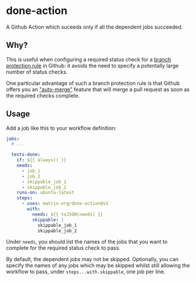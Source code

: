 # done-action

A Github Action which suceeds only if all the dependent jobs succeeded.

## Why?

This is useful when configuring a required status check for a
[branch protection rule](https://docs.github.com/en/repositories/configuring-branches-and-merges-in-your-repository/defining-the-mergeability-of-pull-requests/managing-a-branch-protection-rule)
in Github: it avoids the need to specify a potentally large number of status
checks.

One particular advantage of such a branch protection rule is that Github offers
you an
["auto-merge"](https://docs.github.com/en/pull-requests/collaborating-with-pull-requests/incorporating-changes-from-a-pull-request/automatically-merging-a-pull-request)
feature that will merge a pull request as soon as the required checks complete.

## Usage

Add a job like this to your workflow definition:

```yaml
jobs:
  # ...

  tests-done:
    if: ${{ always() }}
    needs:
      - job_1
      - job_2
      - skippable_job_1
      - skippable_job_2
    runs-on: ubuntu-latest
    steps:
      - uses: matrix-org/done-action@v1
        with:
          needs: ${{ toJSON(needs) }}
          skippable: |
            skippable_job_1
            skippable_job_2

```

Under `needs`, you should list the names of the jobs that you want to complete
for the required status check to pass.

By default, the dependent jobs may not be skipped. Optionally, you can specify
the names of any jobs which may be skipped whilst still allowing the workflow to
pass, under `steps...with.skippable`, one job per line.
